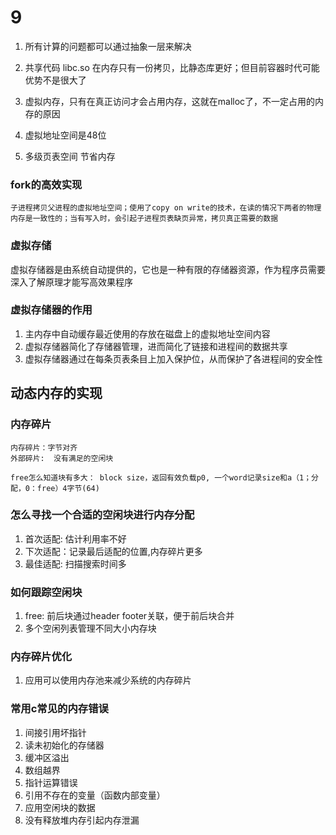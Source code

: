 # 9

1. 所有计算的问题都可以通过抽象一层来解决

1. 共享代码 libc.so 在内存只有一份拷贝，比静态库更好；但目前容器时代可能优势不是很大了

1. 虚拟内存，只有在真正访问才会占用内存，这就在malloc了，不一定占用的内存的原因

1. 虚拟地址空间是48位

1. 多级页表空间
    节省内存


### fork的高效实现
    子进程拷贝父进程的虚拟地址空间；使用了copy on write的技术，在读的情况下两者的物理内存是一致性的；当有写入时，会引起子进程页表缺页异常，拷贝真正需要的数据


### 虚拟存储
   虚拟存储器是由系统自动提供的，它也是一种有限的存储器资源，作为程序员需要深入了解原理才能写高效果程序

### 虚拟存储器的作用
1. 主内存中自动缓存最近使用的存放在磁盘上的虚拟地址空间内容
2. 虚拟存储器简化了存储器管理，进而简化了链接和进程间的数据共享
3. 虚拟存储器通过在每条页表条目上加入保护位，从而保护了各进程间的安全性


## 动态内存的实现
### 内存碎片
    内存碎片：字节对齐
    外部碎片:  没有满足的空闲块

    free怎么知道块有多大： block size，返回有效负载p0, 一个word记录size和a（1；分配，0：free）4字节(64)
### 怎么寻找一个合适的空闲块进行内存分配
1. 首次适配: 估计利用率不好
1. 下次适配：记录最后适配的位置,内存碎片更多
1. 最佳适配: 扫描搜索时间多

### 如何跟踪空闲块
1. free: 前后块通过header footer关联，便于前后块合并
1. 多个空闲列表管理不同大小内存块

### 内存碎片优化
1. 应用可以使用内存池来减少系统的内存碎片

### 常用c常见的内存错误
1. 间接引用坏指针
1. 读未初始化的存储器
1. 缓冲区溢出
1. 数组越界
1. 指针运算错误
1. 引用不存在的变量（函数内部变量）
1. 应用空闲块的数据
1. 没有释放堆内存引起内存泄漏
